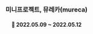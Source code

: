 <h3 align="center"><b>미니프로젝트, 뮤레카(mureca)</b></h3>
<h4 align="center">📆 2022.05.09 ~ 2022.05.12</h4>
